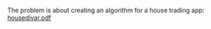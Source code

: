 The problem is about creating an algorithm for a house trading app:
[housedivar.pdf](https://github.com/user-attachments/files/23125314/housedivar.pdf)
